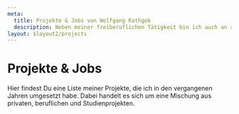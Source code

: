 ```yaml
---
meta:
  title: Projekte & Jobs von Wolfgang Rathgeb
  description: Neben meiner freiberuflichen Tätigkeit bin ich auch an anderen Projekten beteiligt. Eine Übersicht aller meiner Projekte finden Du hier.
layout: $layout2/projects
---
```


# Projekte & Jobs

Hier findest Du eine Liste meiner Projekte, die ich in den vergangenen Jahren umgesetzt habe. Dabei handelt es sich um eine Mischung aus privaten, beruflichen und Studienprojekten.
